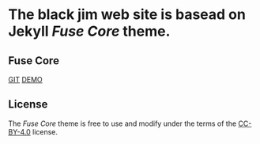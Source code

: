 # The **black jim** web site is basead on Jekyll *Fuse Core* theme. 

## Fuse Core

[GIT](https://github.com/tsjensen/fuse-core)
[DEMO](https://tsjensen.github.io/fuse-core/)

## License

The *Fuse Core* theme is free to use and modify under the terms of the
[CC-BY-4.0](https://creativecommons.org/licenses/by/4.0/) license.

